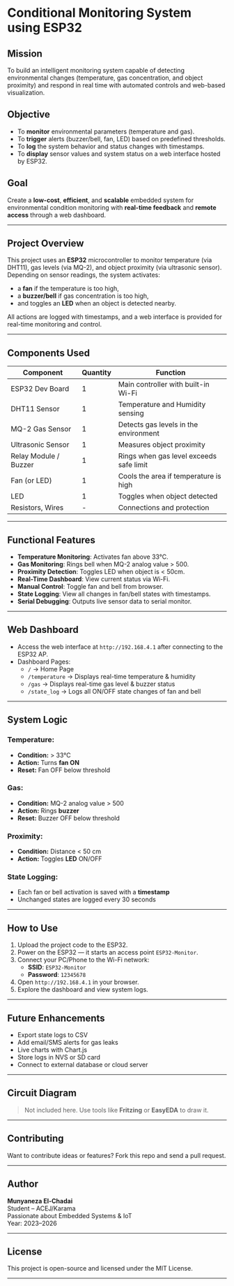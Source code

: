 #  Conditional Monitoring System using ESP32

##  Mission
To build an intelligent monitoring system capable of detecting environmental changes (temperature, gas concentration, and object proximity) and respond in real time with automated controls and web-based visualization.

##  Objective
- To **monitor** environmental parameters (temperature and gas).
- To **trigger** alerts (buzzer/bell, fan, LED) based on predefined thresholds.
- To **log** the system behavior and status changes with timestamps.
- To **display** sensor values and system status on a web interface hosted by ESP32.

##  Goal
Create a **low-cost**, **efficient**, and **scalable** embedded system for environmental condition monitoring with **real-time feedback** and **remote access** through a web dashboard.

---

## Project Overview

This project uses an **ESP32** microcontroller to monitor temperature (via DHT11), gas levels (via MQ-2), and object proximity (via ultrasonic sensor). Depending on sensor readings, the system activates:
- a **fan** if the temperature is too high,
- a **buzzer/bell** if gas concentration is too high,
- and toggles an **LED** when an object is detected nearby.

All actions are logged with timestamps, and a web interface is provided for real-time monitoring and control.

---

##  Components Used

| Component             | Quantity | Function                                       |
|----------------------|----------|------------------------------------------------|
| ESP32 Dev Board      | 1        | Main controller with built-in Wi-Fi           |
| DHT11 Sensor         | 1        | Temperature and Humidity sensing              |
| MQ-2 Gas Sensor      | 1        | Detects gas levels in the environment         |
| Ultrasonic Sensor    | 1        | Measures object proximity                     |
| Relay Module / Buzzer| 1        | Rings when gas level exceeds safe limit       |
| Fan (or LED)         | 1        | Cools the area if temperature is high         |
| LED                  | 1        | Toggles when object detected                  |
| Resistors, Wires     | -        | Connections and protection                    |

---

##  Functional Features

-  **Temperature Monitoring**: Activates fan above 33°C.
-  **Gas Monitoring**: Rings bell when MQ-2 analog value > 500.
-  **Proximity Detection**: Toggles LED when object is < 50cm.
-  **Real-Time Dashboard**: View current status via Wi-Fi.
-  **Manual Control**: Toggle fan and bell from browser.
-  **State Logging**: View all changes in fan/bell states with timestamps.
-  **Serial Debugging**: Outputs live sensor data to serial monitor.

---

##  Web Dashboard

- Access the web interface at `http://192.168.4.1` after connecting to the ESP32 AP.
- Dashboard Pages:
  - `/` → Home Page
  - `/temperature` → Displays real-time temperature & humidity
  - `/gas` → Displays real-time gas level & buzzer status
  - `/state_log` → Logs all ON/OFF state changes of fan and bell

---

## System Logic

###  Temperature:
- **Condition:** > 33°C
- **Action:** Turns **fan ON**
- **Reset:** Fan OFF below threshold

###  Gas:
- **Condition:** MQ-2 analog value > 500
- **Action:** Rings **buzzer**
- **Reset:** Buzzer OFF below threshold

###  Proximity:
- **Condition:** Distance < 50 cm
- **Action:** Toggles **LED** ON/OFF

###  State Logging:
- Each fan or bell activation is saved with a **timestamp**
- Unchanged states are logged every 30 seconds

---

##  How to Use

1. Upload the project code to the ESP32.
2. Power on the ESP32 — it starts an access point `ESP32-Monitor`.
3. Connect your PC/Phone to the Wi-Fi network:
   - **SSID**: `ESP32-Monitor`
   - **Password**: `12345678`
4. Open `http://192.168.4.1` in your browser.
5. Explore the dashboard and view system logs.

---

##  Future Enhancements

- Export state logs to CSV
- Add email/SMS alerts for gas leaks
- Live charts with Chart.js
- Store logs in NVS or SD card
- Connect to external database or cloud server

---

##  Circuit Diagram

>  Not included here. Use tools like **Fritzing** or **EasyEDA** to draw it.

---

##  Contributing

Want to contribute ideas or features? Fork this repo and send a pull request.

---

##  Author

**Munyaneza El-Chadai**  
Student – ACEJ/Karama  
Passionate about Embedded Systems & IoT  
Year: 2023–2026

---

##  License

This project is open-source and licensed under the MIT License.

---
